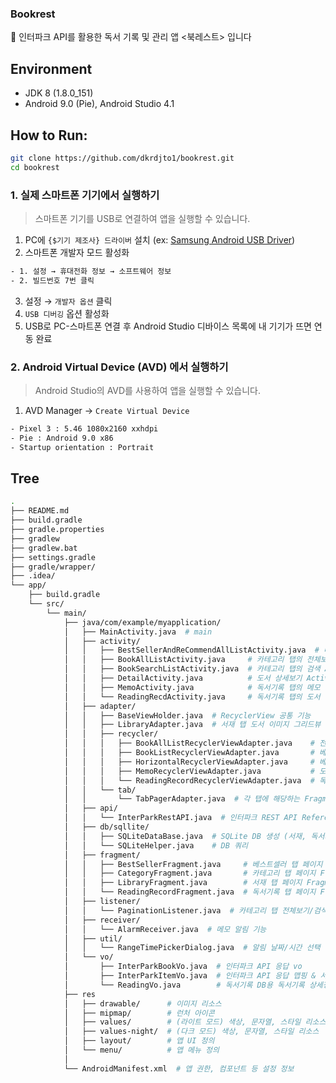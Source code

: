 ### Bookrest

📖 인터파크 API를 활용한 독서 기록 및 관리 앱 <북레스트> 입니다

## Environment

- JDK 8 (1.8.0_151)
- Android 9.0 (Pie), Android Studio 4.1

## How to Run:

```bash
git clone https://github.com/dkrdjto1/bookrest.git
cd bookrest
```

### 1. 실제 스마트폰 기기에서 실행하기

> 스마트폰 기기를 USB로 연결하여 앱을 실행할 수 있습니다.

1. PC에 `{$기기 제조사} 드라이버` 설치 (ex: [Samsung Android USB Driver](https://developer.samsung.com/android-usb-driver))
2. 스마트폰 개발자 모드 활성화
```bash
- 1. 설정 → 휴대전화 정보 → 소프트웨어 정보
- 2. 빌드번호 7번 클릭
```
3. 설정 → `개발자 옵션` 클릭
4. `USB 디버깅` 옵션 활성화
5. USB로 PC-스마트폰 연결 후 Android Studio 디바이스 목록에 내 기기가 뜨면 연동 완료

### 2. Android Virtual Device (AVD) 에서 실행하기

> Android Studio의 AVD를 사용하여 앱을 실행할 수 있습니다.

1. AVD Manager → `Create Virtual Device`
```bash
- Pixel 3 : 5.46 1080x2160 xxhdpi
- Pie : Android 9.0 x86
- Startup orientation : Portrait
```

## Tree

```bash
.
├── README.md
├── build.gradle
├── gradle.properties
├── gradlew
├── gradlew.bat
├── settings.gradle
├── gradle/wrapper/
├── .idea/
└── app/
    ├── build.gradle
    └── src/
        └── main/
            ├── java/com/example/myapplication/
            │   ├── MainActivity.java  # main
            │   ├── activity/
            │   │   ├── BestSellerAndReCommendAllListActivity.java  # 베스트셀러 전체보기 & 추천도서 더보기 Activity
            │   │   ├── BookAllListActivity.java     # 카테고리 탭의 전체보기 Activity
            │   │   ├── BookSearchListActivity.java  # 카테고리 탭의 검색 Activity
            │   │   ├── DetailActivity.java          # 도서 상세보기 Activity
            │   │   ├── MemoActivity.java            # 독서기록 탭의 메모 기능 Activity
            │   │   └── ReadingRecdActivity.java     # 독서기록 탭의 도서 상세보기 Activity
            │   ├── adapter/
            │   │   ├── BaseViewHolder.java  # RecyclerView 공통 기능
            │   │   ├── LibraryAdapter.java  # 서재 탭 도서 이미지 그리드뷰 표기
            │   │   ├── recycler/
            │   │   │   ├── BookAllListRecyclerViewAdapter.java    # 전체보기/더보기 & 검색 데이터 UI 연결
            │   │   │   ├── BookListRecyclerViewAdapter.java       # 베스트셀러 & 카테고리 탭 UI 연결
            │   │   │   ├── HorizontalRecyclerViewAdapter.java     # 베스트셀러 & 카테고리 탭 도서 이미지 가로뷰 UI 연결
            │   │   │   ├── MemoRecyclerViewAdapter.java           # 도서별 메모 리스트 UI 연결
            │   │   │   └── ReadingRecordRecyclerViewAdapter.java  # 독서기록 전체 리스트 UI 연결
            │   │   └── tab/
            │   │       └── TabPagerAdapter.java  # 각 탭에 해당하는 Fragment 표기 (탭-페이지 연결)
            │   ├── api/
            │   │   └── InterParkRestAPI.java  # 인터파크 REST API Reference
            │   ├── db/sqllite/
            │   │   ├── SQLiteDataBase.java  # SQLite DB 생성 (서재, 독서기록 table)
            │   │   └── SQLiteHelper.java    # DB 쿼리
            │   ├── fragment/
            │   │   ├── BestSellerFragment.java     # 베스트셀러 탭 페이지 Fragment
            │   │   ├── CategoryFragment.java       # 카테고리 탭 페이지 Fragment
            │   │   ├── LibraryFragment.java        # 서재 탭 페이지 Fragment
            │   │   └── ReadingRecordFragment.java  # 독서기록 탭 페이지 Fragment
            │   ├── listener/
            │   │   └── PaginationListener.java  # 카테고리 탭 전체보기/검색 페이징 처리 (스크롤)
            │   ├── receiver/
            │   │   └── AlarmReceiver.java  # 메모 알림 기능
            │   ├── util/
            │   │   └── RangeTimePickerDialog.java  # 알림 날짜/시간 선택 다이얼로그
            │   └── vo/
            │       ├── InterParkBookVo.java  # 인터파크 API 응답 vo
            │       ├── InterParkItemVo.java  # 인터파크 API 응답 맵핑 & 서재 DB용 vo
            │       └── ReadingVo.java        # 독서기록 DB용 독서기록 상세정보 vo
            ├── res
            │   ├── drawable/      # 이미지 리소스
            │   ├── mipmap/        # 런처 아이콘
            │   ├── values/        # (라이트 모드) 색상, 문자열, 스타일 리소스
            │   ├── values-night/  # (다크 모드) 색상, 문자열, 스타일 리소스
            │   ├── layout/        # 앱 UI 정의
            │   └── menu/          # 앱 메뉴 정의
            │
            └── AndroidManifest.xml  # 앱 권한, 컴포넌트 등 설정 정보
```
